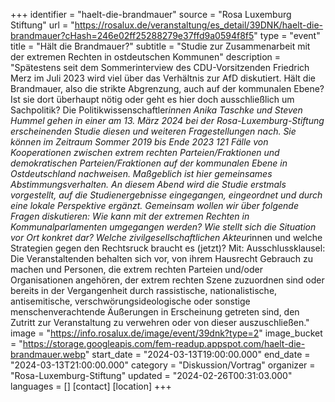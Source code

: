 +++
identifier = "haelt-die-brandmauer"
source = "Rosa Luxemburg Stiftung"
url = "https://rosalux.de/veranstaltung/es_detail/39DNK/haelt-die-brandmauer?cHash=246e02ff25288279e37ffd9a0594f8f5"
type = "event"
title = "Hält die Brandmauer?"
subtitle = "Studie zur Zusammenarbeit mit der extremen Rechten in ostdeutschen Kommunen"
description = "Spätestens seit dem Sommerinterview des CDU-Vorsitzenden Friedrich Merz im Juli 2023 wird viel über das Verhältnis zur AfD diskutiert. Hält die Brandmauer, also die strikte Abgrenzung, auch auf der kommunalen Ebene? Ist sie dort überhaupt nötig oder geht es hier doch ausschließlich um Sachpolitik? 
Die Politikwissenschaftler*innen Anika Taschke und Steven Hummel gehen in einer am 13. März 2024 bei der Rosa-Luxemburg-Stiftung erscheinenden Studie diesen und weiteren Fragestellungen nach. Sie können im Zeitraum Sommer 2019 bis Ende 2023 121 Fälle von Kooperationen zwischen extrem rechten Parteien/Fraktionen und demokratischen Parteien/Fraktionen auf der kommunalen Ebene in Ostdeutschland nachweisen. Maßgeblich ist hier gemeinsames Abstimmungsverhalten. 
An diesem Abend wird die Studie erstmals vorgestellt, auf die Studienergebnisse eingegangen, eingeordnet und durch eine lokale Perspektive ergänzt. Gemeinsam wollen wir über folgende Fragen diskutieren: Wie kann mit der extremen Rechten in Kommunalparlamenten umgegangen werden? Wie stellt sich die Situation vor Ort konkret dar? Welche zivilgesellschaftlichen Akteur*innen und welche Strategien gegen den Rechtsruck braucht es (jetzt)?
Mit:
Ausschlussklausel: Die Veranstaltenden behalten sich vor, von ihrem Hausrecht Gebrauch zu machen und Personen, die extrem rechten Parteien und/oder Organisationen angehören, der extrem rechten Szene zuzuordnen sind oder bereits in der Vergangenheit durch rassistische, nationalistische, antisemitische, verschwörungsideologische oder sonstige menschenverachtende Äußerungen in Erscheinung getreten sind, den Zutritt zur Veranstaltung zu verwehren oder von dieser auszuschließen."
image = "https://info.rosalux.de/image/event/39dnk?type=2"
image_bucket = "https://storage.googleapis.com/fem-readup.appspot.com/haelt-die-brandmauer.webp"
start_date = "2024-03-13T19:00:00.000"
end_date = "2024-03-13T21:00:00.000"
category = "Diskussion/Vortrag"
organizer = "Rosa-Luxemburg-Stiftung"
updated = "2024-02-26T00:31:03.000"
languages = []
[contact]
[location]
+++